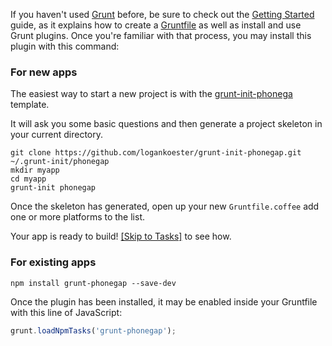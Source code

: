 If you haven't used [Grunt](http://gruntjs.com/) before, be sure to check out the [Getting Started](http://gruntjs.com/getting-started) guide, as it explains how to create a [Gruntfile](http://gruntjs.com/sample-gruntfile) as well as install and use Grunt plugins. Once you're familiar with that process, you may install this plugin with this command:

### For new apps

The easiest way to start a new project is with the [grunt-init-phonega](https://github.com/logankoester/grunt-init-phonegap) template.

It will ask you some basic questions and then generate a project skeleton in your current directory.

```shell
git clone https://github.com/logankoester/grunt-init-phonegap.git ~/.grunt-init/phonegap
mkdir myapp
cd myapp
grunt-init phonegap
```
Once the skeleton has generated, open up your new `Gruntfile.coffee` add one or more platforms to the list.

Your app is ready to build! [[Skip to Tasks]](#tasks) to see how.

### For existing apps

```shell
npm install grunt-phonegap --save-dev
```

Once the plugin has been installed, it may be enabled inside your Gruntfile with this line of JavaScript:

```js
grunt.loadNpmTasks('grunt-phonegap');
```

